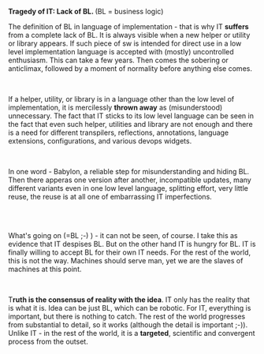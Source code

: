 ﻿<p ><strong>Tragedy of IT: Lack of BL. </strong>           (BL = business logic)
</p>
<p >The definition of BL in language of implementation - 
that is why IT <strong>suffers</strong> from a complete lack of BL. It is always visible when a 
new helper or utility or library appears. If such piece of sw is intended for 
direct use in a low level implementation language is accepted with (mostly) 
uncontrolled enthusiasm. This can take a few years. Then comes the sobering or 
anticlimax, followed by a moment of normality before anything else comes. <o:p></o:p>
</p>
<br />
<p >If a helper, utility, or library is in a language other 
than the low level of implementation, it is mercilessly <strong>thrown away</strong> as 
(misunderstood) unnecessary. The 
fact that IT sticks to its low level language can be seen in the fact that even 
such helper, utilities and library are not enough and there is a need for 
different transpilers, reflections, annotations, language extensions, 
configurations, and various devops widgets.<o:p></o:p></p>
<br />
<p >In one word - Babylon, a reliable step for misunderstanding 
and hiding BL. Then there apperas one version after another, incompatible 
updates, many different variants even in one low level language, splitting 
effort, very little reuse, the reuse is at all one of embarrassing IT 
imperfections.<o:p></o:p></p>
<br />
<br />
<p >What's going on (=BL ;-) ) - it can not be seen, of course. 
I take this as evidence that IT despises BL. But on the other hand IT is hungry 
for BL. IT is finally willing to accept BL for their own IT needs. For the rest 
of the world, this is not the way. Machines should serve man, yet we are the 
slaves of machines at this point.<o:p></o:p></p>
<br />
<p>T<strong>ruth is the consensus of reality 
	with the idea</strong>. IT only has the reality that is what it is. Idea can be just 
	BL, which can be robotic. For IT, everything is important, but there is 
	nothing to catch. The rest of the world progresses from substantial to 
	detail, so it works (although the detail is important ;-)). Unlike IT - in the rest of the world, it is a 
<strong>targeted</strong>, scientific 
	and convergent process from the outset.</p>
</p>

